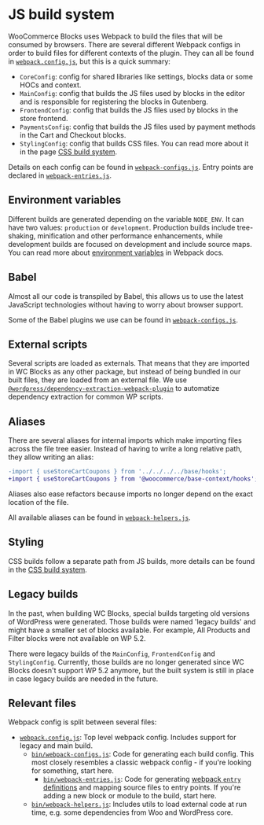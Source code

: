 # JS build system

WooCommerce Blocks uses Webpack to build the files that will be consumed by browsers. There are several different Webpack configs in order to build files for different contexts of the plugin. They can all be found in [`webpack.config.js`](https://github.com/woocommerce/woocommerce-gutenberg-products-block/blob/6da64165025e7a2afc1782e4b278d72536e7b754/webpack.config.js#L162-L169), but this is a quick summary:

-   `CoreConfig`: config for shared libraries like settings, blocks data or some HOCs and context.
-   `MainConfig`: config that builds the JS files used by blocks in the editor and is responsible for registering the blocks in Gutenberg.
-   `FrontendConfig`: config that builds the JS files used by blocks in the store frontend.
-   `PaymentsConfig`: config that builds the JS files used by payment methods in the Cart and Checkout blocks.
-   `StylingConfig`: config that builds CSS files. You can read more about it in the page [CSS build system](css-build-system.md).

Details on each config can be found in [`webpack-configs.js`](https://github.com/woocommerce/woocommerce-gutenberg-products-block/blob/trunk/bin/webpack-configs.js). Entry points are declared in [`webpack-entries.js`](https://github.com/woocommerce/woocommerce-gutenberg-products-block/blob/trunk/bin/webpack-entries.js).

## Environment variables

Different builds are generated depending on the variable `NODE_ENV`. It can have two values: `production` or `development`. Production builds include tree-shaking, minification and other performance enhancements, while development builds are focused on development and include source maps. You can read more about [environment variables](https://webpack.js.org/guides/environment-variables/) in Webpack docs.

## Babel

Almost all our code is transpiled by Babel, this allows us to use the latest JavaScript technologies without having to worry about browser support.

Some of the Babel plugins we use can be found in [`webpack-configs.js`](https://github.com/woocommerce/woocommerce-gutenberg-products-block/blob/trunk/bin/webpack-configs.js).

## External scripts

Several scripts are loaded as externals. That means that they are imported in WC Blocks as any other package, but instead of being bundled in our built files, they are loaded from an external file. We use [`@wordpress/dependency-extraction-webpack-plugin`](https://developer.wordpress.org/block-editor/packages/packages-dependency-extraction-webpack-plugin/) to automatize dependency extraction for common WP scripts.

## Aliases

There are several aliases for internal imports which make importing files across the file tree easier. Instead of having to write a long relative path, they allow writing an alias:

```diff
-import { useStoreCartCoupons } from '../../../../base/hooks';
+import { useStoreCartCoupons } from '@woocommerce/base-context/hooks';
```

Aliases also ease refactors because imports no longer depend on the exact location of the file.

All available aliases can be found in [`webpack-helpers.js`](https://github.com/woocommerce/woocommerce-gutenberg-products-block/blob/6da64165025e7a2afc1782e4b278d72536e7b754/bin/webpack-helpers.js#L36-L91).

## Styling

CSS builds follow a separate path from JS builds, more details can be found in the [CSS build system](css-build-system.md).

## Legacy builds

In the past, when building WC Blocks, special builds targeting old versions of WordPress were generated. Those builds were named 'legacy builds' and might have a smaller set of blocks available. For example, All Products and Filter blocks were not available on WP 5.2.

There were legacy builds of the `MainConfig`, `FrontendConfig` and `StylingConfig`. Currently, those builds are no longer generated since WC Blocks doesn't support WP 5.2 anymore, but the built system is still in place in case legacy builds are needed in the future.

## Relevant files

Webpack config is split between several files:

-   [`webpack.config.js`](https://github.com/woocommerce/woocommerce-gutenberg-products-block/blob/trunk/webpack.config.js): Top level webpack config. Includes support for legacy and main build.
    -   [`bin/webpack-configs.js`](https://github.com/woocommerce/woocommerce-gutenberg-products-block/blob/trunk/bin/webpack-configs.js): Code for generating each build config. This most closely resembles a classic webpack config - if you're looking for something, start here.
        -   [`bin/webpack-entries.js`](https://github.com/woocommerce/woocommerce-gutenberg-products-block/blob/trunk/bin/webpack-entries.js): Code for generating [webpack `entry` definitions](https://webpack.js.org/concepts/entry-points/) and mapping source files to entry points. If you're adding a new block or module to the build, start here.
    -   [`bin/webpack-helpers.js`](https://github.com/woocommerce/woocommerce-gutenberg-products-block/blob/trunk/bin/webpack-helpers.js): Includes utils to load external code at run time, e.g. some dependencies from Woo and WordPress core.
